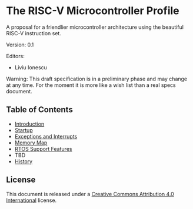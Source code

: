 # The RISC-V Microcontroller Profile

A proposal for a friendlier microcontroller architecture using the beautiful RISC-V instruction set.

Version: 0.1

Editors:
* Liviu Ionescu

Warning: This draft specification is in a preliminary phase and may change at any time. For the moment it is more like a wish list than a real specs document.


## Table of Contents

* [Introduction](introduction.md)
* [Startup](startup.md)
* [Exceptions and Interrupts](exceptions-and-interrupts.md)
* [Memory Map](memory-map.md)
* [RTOS Support Features](rtos-support-features.md)
* TBD
* [History](history.md)

## License

This document is released under a [Creative Commons Attribution 4.0 International](https://creativecommons.org/licenses/by/4.0/legalcode) license.
